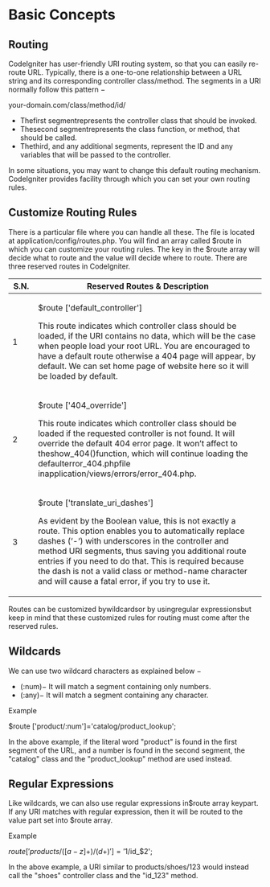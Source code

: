 # Basic Concepts

## Routing

CodeIgniter has user-friendly URI routing system, so that you can easily re-route URL. Typically, there is a one-to-one relationship between a URL string and its corresponding controller class/method. The segments in a URI normally follow this pattern −

your-domain.com/class/method/id/

- Thefirst segmentrepresents the controller class that should be invoked.
- Thesecond segmentrepresents the class function, or method, that should be called.
- Thethird, and any additional segments, represent the ID and any variables that will be passed to the controller.

In some situations, you may want to change this default routing mechanism. CodeIgniter provides facility through which you can set your own routing rules.

## Customize Routing Rules

There is a particular file where you can handle all these. The file is located at application/config/routes.php. You will find an array called $route in which you can customize your routing rules. The key in the $route array will decide what to route and the value will decide where to route. There are three reserved routes in CodeIgniter.

<table>
<colgroup>
<col style="width: 10%" />
<col style="width: 89%" />
</colgroup>
<thead>
<tr class="header">
<th>S.N.</th>
<th>Reserved Routes &amp; Description</th>
</tr>
</thead>
<tbody>
<tr>
<td>1</td>
<td><p>$route ['default_controller']</p>
<p>This route indicates which controller class should be loaded, if the URI contains no data, which will be the case when people load your root URL. You are encouraged to have a default route otherwise a 404 page will appear, by default. We can set home page of website here so it will be loaded by default.</p></td>
</tr>
<tr>
<td>2</td>
<td><p>$route ['404_override']</p>
<p>This route indicates which controller class should be loaded if the requested controller is not found. It will override the default 404 error page. It won’t affect to theshow_404()function, which will continue loading the defaulterror_404.phpfile inapplication/views/errors/error_404.php.</p></td>
</tr>
<tr>
<td>3</td>
<td><p>$route ['translate_uri_dashes']</p>
<p>As evident by the Boolean value, this is not exactly a route. This option enables you to automatically replace dashes (‘-‘) with underscores in the controller and method URI segments, thus saving you additional route entries if you need to do that. This is required because the dash is not a valid class or method-name character and will cause a fatal error, if you try to use it.</p></td>
</tr>
</tbody>
</table>

Routes can be customized bywildcardsor by usingregular expressionsbut keep in mind that these customized rules for routing must come after the reserved rules.

## Wildcards

We can use two wildcard characters as explained below −

- (:num)− It will match a segment containing only numbers.
- (:any)− It will match a segment containing any character.

Example

$route ['product/:num']='catalog/product_lookup';

In the above example, if the literal word "product" is found in the first segment of the URL, and a number is found in the second segment, the "catalog" class and the "product_lookup" method are used instead.

## Regular Expressions

Like wildcards, we can also use regular expressions in$route array keypart. If any URI matches with regular expression, then it will be routed to the value part set into $route array.

Example

$route ['products/([a-z]+)/(d+)']='$1/id_$2';

In the above example, a URI similar to products/shoes/123 would instead call the "shoes" controller class and the "id_123" method.
